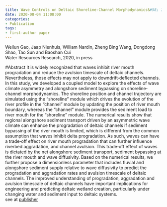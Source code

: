 ```yaml
---
title: Wave Controls on Deltaic Shoreline‐Channel Morphodynamics&#58; Insights from a Coupled Model
date: 2020-08-04 11:08:00
categories:
- Publication
tags:
- first-author paper
---
```

Weilun Gao, Jaap Nienhuis, William Nardin, Zheng Bing Wang, Dongdong Shao, Tao Sun and Baoshan Cui<br/>
Water Resources Research, 2020, in press

#Abstract
It is widely recognized that waves inhibit river mouth progradation and reduce the avulsion timescale of deltaic channels. Nevertheless, those effects may not apply to downdrift‐deflected channels. In this study, we developed a coupled model to explore the effects of wave climate asymmetry and alongshore sediment bypassing on shoreline‐channel morphodynamics. The shoreline position and channel trajectory are simulated using the “shoreline” module which drives the evolution of the river profile in the “channel” module by updating the position of river mouth boundary, whereas the “channel” module provides the sediment load to river mouth for the “shoreline” module. The numerical results show that regional alongshore sediment transport driven by an asymmetric wave climate can enhance the progradation of deltaic channels if sediment bypassing of the river mouth is limited, which is different from the common assumption that waves inhibit delta progradation. As such, waves can have a trade‐off effect on river mouth progradation that can further influence riverbed aggradation, and channel avulsion. This trade‐off effect of waves is dictated by the net alongshore sediment transport, sediment bypassing at the river mouth and wave diffusivity. Based on the numerical results, we further propose a dimensionless parameter that includes fluvial and alongshore sediment supply relative to wave diffusivity to predict the progradation and aggradation rates and avulsion timescale of deltaic channels. The improved understanding of progradation, aggradation and avulsion timescale of deltaic channels have important implications for engineering and predicting deltaic wetland creation, particularly under changing water and sediment input to deltaic systems.
<br/> see at [publisher](https://agupubs.onlinelibrary.wiley.com/doi/abs/10.1029/2020WR027298)





